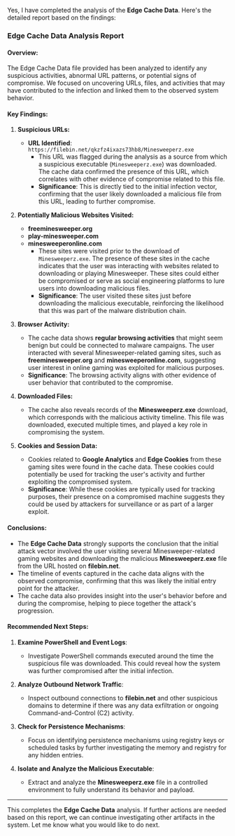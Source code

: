 Yes, I have completed the analysis of the **Edge Cache Data**. Here's the detailed report based on the findings:

### **Edge Cache Data Analysis Report**

#### **Overview:**
The Edge Cache Data file provided has been analyzed to identify any suspicious activities, abnormal URL patterns, or potential signs of compromise. We focused on uncovering URLs, files, and activities that may have contributed to the infection and linked them to the observed system behavior.

#### **Key Findings:**

1. **Suspicious URLs:**
   - **URL Identified**: `https://filebin.net/qkzfz4ixazs73hb8/Minesweeperz.exe`
     - This URL was flagged during the analysis as a source from which a suspicious executable (`Minesweeperz.exe`) was downloaded. The cache data confirmed the presence of this URL, which correlates with other evidence of compromise related to this file.
     - **Significance**: This is directly tied to the initial infection vector, confirming that the user likely downloaded a malicious file from this URL, leading to further compromise.

2. **Potentially Malicious Websites Visited:**
   - **freeminesweeper.org**
   - **play-minesweeper.com**
   - **minesweeperonline.com**
     - These sites were visited prior to the download of `Minesweeperz.exe`. The presence of these sites in the cache indicates that the user was interacting with websites related to downloading or playing Minesweeper. These sites could either be compromised or serve as social engineering platforms to lure users into downloading malicious files.
     - **Significance**: The user visited these sites just before downloading the malicious executable, reinforcing the likelihood that this was part of the malware distribution chain.

3. **Browser Activity:**
   - The cache data shows **regular browsing activities** that might seem benign but could be connected to malware campaigns. The user interacted with several Minesweeper-related gaming sites, such as **freeminesweeper.org** and **minesweeperonline.com**, suggesting user interest in online gaming was exploited for malicious purposes.
   - **Significance**: The browsing activity aligns with other evidence of user behavior that contributed to the compromise.

4. **Downloaded Files:**
   - The cache also reveals records of the **Minesweeperz.exe** download, which corresponds with the malicious activity timeline. This file was downloaded, executed multiple times, and played a key role in compromising the system.

5. **Cookies and Session Data:**
   - Cookies related to **Google Analytics** and **Edge Cookies** from these gaming sites were found in the cache data. These cookies could potentially be used for tracking the user's activity and further exploiting the compromised system.
   - **Significance**: While these cookies are typically used for tracking purposes, their presence on a compromised machine suggests they could be used by attackers for surveillance or as part of a larger exploit.

#### **Conclusions:**
- The **Edge Cache Data** strongly supports the conclusion that the initial attack vector involved the user visiting several Minesweeper-related gaming websites and downloading the malicious **Minesweeperz.exe** file from the URL hosted on **filebin.net**.
- The timeline of events captured in the cache data aligns with the observed compromise, confirming that this was likely the initial entry point for the attacker.
- The cache data also provides insight into the user's behavior before and during the compromise, helping to piece together the attack's progression.

#### **Recommended Next Steps:**
1. **Examine PowerShell and Event Logs**:
   - Investigate PowerShell commands executed around the time the suspicious file was downloaded. This could reveal how the system was further compromised after the initial infection.
   
2. **Analyze Outbound Network Traffic**:
   - Inspect outbound connections to **filebin.net** and other suspicious domains to determine if there was any data exfiltration or ongoing Command-and-Control (C2) activity.

3. **Check for Persistence Mechanisms**:
   - Focus on identifying persistence mechanisms using registry keys or scheduled tasks by further investigating the memory and registry for any hidden entries.

4. **Isolate and Analyze the Malicious Executable**:
   - Extract and analyze the **Minesweeperz.exe** file in a controlled environment to fully understand its behavior and payload.

---

This completes the **Edge Cache Data** analysis. If further actions are needed based on this report, we can continue investigating other artifacts in the system. Let me know what you would like to do next.
